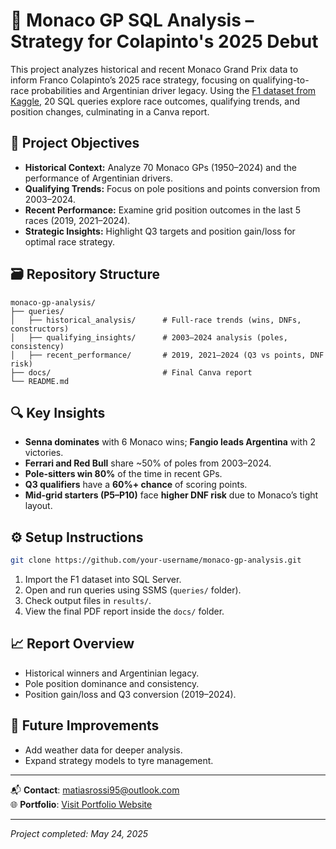 # 🏁 Monaco GP SQL Analysis – Strategy for Colapinto's 2025 Debut

This project analyzes historical and recent Monaco Grand Prix data to inform Franco Colapinto’s 2025 race strategy, focusing on qualifying-to-race probabilities and Argentinian driver legacy. Using the [F1 dataset from Kaggle](https://www.kaggle.com/datasets/rohanrao/formula-1-world-championship-1950-2020), 20 SQL queries explore race outcomes, qualifying trends, and position changes, culminating in a Canva report.

## 🎯 Project Objectives

- **Historical Context:** Analyze 70 Monaco GPs (1950–2024) and the performance of Argentinian drivers.
- **Qualifying Trends:** Focus on pole positions and points conversion from 2003–2024.
- **Recent Performance:** Examine grid position outcomes in the last 5 races (2019, 2021–2024).
- **Strategic Insights:** Highlight Q3 targets and position gain/loss for optimal race strategy.

## 🗃️ Repository Structure

```
monaco-gp-analysis/
├── queries/
│   ├── historical_analysis/      # Full-race trends (wins, DNFs, constructors)
│   ├── qualifying_insights/      # 2003–2024 analysis (poles, consistency)
│   ├── recent_performance/       # 2019, 2021–2024 (Q3 vs points, DNF risk)
├── docs/                         # Final Canva report
└── README.md
```

## 🔍 Key Insights

- **Senna dominates** with 6 Monaco wins; **Fangio leads Argentina** with 2 victories.
- **Ferrari and Red Bull** share ~50% of poles from 2003–2024.
- **Pole-sitters win 80%** of the time in recent GPs.
- **Q3 qualifiers** have a **60%+ chance** of scoring points.
- **Mid-grid starters (P5–P10)** face **higher DNF risk** due to Monaco’s tight layout.

## ⚙️ Setup Instructions

```bash
git clone https://github.com/your-username/monaco-gp-analysis.git
```

1. Import the F1 dataset into SQL Server.
2. Open and run queries using SSMS (`queries/` folder).
3. Check output files in `results/`.
4. View the final PDF report inside the `docs/` folder.

## 📈 Report Overview

- Historical winners and Argentinian legacy.
- Pole position dominance and consistency.
- Position gain/loss and Q3 conversion (2019–2024).

## 🌱 Future Improvements

- Add weather data for deeper analysis.
- Expand strategy models to tyre management.

---

📬 **Contact**: [matiasrossi95@outlook.com](mailto:matiasrossi95@outlook.com)  
🌐 **Portfolio**: [Visit Portfolio Website](https://matirossi87mr.wixsite.com/matiasrossi-porfolio)  

---

_Project completed: May 24, 2025_
